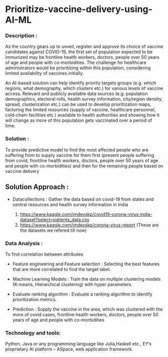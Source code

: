 # Prioritize-vaccine-delivery-using-AI-ML

### Description : 
As the country gears up to unveil, register and approve its choice of vaccine candidates against COVID-19, the first set of population expected to be immunized may be frontline health workers, doctors, people over 50 years of age and people with co-morbidities. The challenge for healthcare administrators would be  prioritizing within this population, considering limited availability of vaccines initially.

An AI-based solution can help identify priority targets groups (e.g. which regions, what demography, which clusters etc.) for various levels of vaccine access. Relevant and publicly available data sources (e.g. population demographics, electoral rolls, health survey information, city/region density, spread, clusterization etc.) can be used to develop prioritization maps, factoring the limited resources (supply of vaccine, healthcare personnel, cold-chain facilities etc.) available to health authorities and showing how it will change as more of this population gets vaccinated over a period of time.

### Solution :

To provide predictive model to find the most affected people who are suffering from to supply vaccine for them first (present people suffering from covid, frontline health workers, doctors, people over 50 years of age and people with co-morbidities) and then for the remaining people based on vaccine delivery


## Solution Approach :
* Datacollections : 
Gather the data based on covid-19 from states and central resources and health survey information in India

  1. https://www.kaggle.com/imdevskp/covid19-corona-virus-india-dataset?select=patients_data.csv
  2. https://www.kaggle.com/imdevskp/corona-virus-report
  (These are the datasets we refered till now)

<h3> Data Analysis :</h3>
To find correlation between attributes

* Feature engineering and Feature selection :
Selecting the best features that are more correlated to find the target label.

* Machine Learning Models :
Train the data on multiple clustering models (K-means, Hierarchical clustering) with hyper parameters. 

* Evaluate ranking algorithm :
Evaluate a ranking algorithm to identify prioritization metrics.

* Prediction :
Supply the vaccine in the area, which was clustered with the more of covid cases, frontline health workers, doctors, people over 50 years of age and people with co-morbidities

### Technology and tools:

Python, Java or any programming language like Julia,Haskell etc., EY’s proprietary AI platform – ASpace, web application framework.









